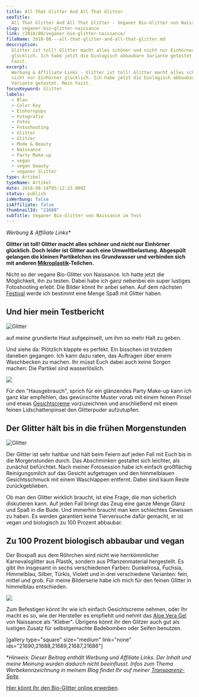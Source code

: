 ```yaml
---
title: All That Glitter And All That Glitter
seoTitle:
  All That Glitter And All That Glitter - Veganer Bio-Glitter von Naissance
slug: veganer-bio-glitter-naissance
link: /2018/08/veganer-bio-glitter-naissance/
fileName: 2018-08---all-that-glitter-and-all-that-glitter.md
description:
  Glitter ist toll! Glitter macht alles schöner und nicht nur Einhörner
  glücklich. Ich habe jetzt die biologisch abbaubare Variante getestet. Mein
  Fazit.
excerpt:
  Werbung & Affiliate Links - Glitter ist toll! Glitter macht alles schöner und
  nicht nur Einhörner glücklich. Ich habe jetzt die biologisch abbaubare
  Variante getestet. Mein Fazit.
focusKeyword: Glitter
labels:
  - Blau
  - Color Key
  - Einhornpups
  - Fotografie
  - Fotos
  - Fotoshooting
  - Glitter
  - Glitzer
  - Mode & Beauty
  - Naissance
  - Party Make-up
  - vegan
  - vegan beauty
  - veganer Glitter
type: Artikel
typeName: Artikel
date: 2018-08-14T05:12:23.000Z
status: publish
isWerbung: false
isAffiliate: false
thumbnailId: "21688"
subTitle: Veganer Bio-Glitter von Naissance im Test
---
```


<em>Werbung &amp; Affiliate Links\*</em>

<strong>Glitter ist toll! Glitter macht alles schöner und nicht nur Einhörner
glücklich. Doch leider ist Glitter auch eine Umweltbelastung. Abgespült gelangen
die kleinen Partikelchen ins Grundwasser und verbinden sich mit anderen
<a href="http://cardamonchai.com/2018/05/mikroplastik-in-der-kosmetik/">Mikroplastik</a>-Teilchen.</strong>

Nicht so der vegane Bio-Glitter von Naissance. Ich hatte jetzt die Möglichkeit,
ihn zu testen. Dabei habe ich ganz nebenbei ein super lustiges Fotoshooting
erlebt. Die Bilder könnt Ihr anbei sehen. Auf dem nächsten
<a href="https://cardamonchai.com/category/musik/festivals/">Festival</a> werde
ich bestimmt eine Menge Spaß mit Glitter haben.

## Und hier mein Testbericht

![Glitter](http://cardamonchai.com/wp-content/uploads/2018/08/2018-08-12-Naissance-Glitter-60-400x300.jpg)

auf meine grundierte Haut aufgepinselt, um ihm so mehr Halt zu geben.

Und siehe da: Plötzlich klappte es perfekt. Ein bisschen ist trotzdem daneben
gegangen. Ich kann dazu raten, das Auftragen über einem Waschbecken zu machen.
Ihr müsst Euch dabei auch keine Sorgen machen: Die Partikel sind wasserlöslich.

![](https://www.adcell.de/promotion/view/promoId/170417/slotId/80259)

Für den "Hausgebrauch", sprich für ein glänzendes Party Make-up kann ich ganz
klar empfehlen, das gewünschte Muster vorab mit einem feinen Pinsel und etwas
<a href="https://www.adcell.de/promotion/click/promoId/170417/slotId/80259?param0=https%3A%2F%2Fwww.naturmaedchen.com%2Fde%2Fnaturprodukte%2Fnaturmaedchen-gesichtscreme-50ml-vegane-naturkosmetik" target="_blank" rel="noopener">Gesichtscreme</a>
vorzuzeichnen und anschließend mit einem feinen Lidschattenpinsel den
Glitterpuder aufzutupfen.

## Der Glitter hält bis in die frühen Morgenstunden

![Glitter](http://cardamonchai.com/wp-content/uploads/2018/08/2018-08-12-Naissance-Glitter-7-400x300.jpg)

Der Glitter ist sehr haltbar und hält beim Feiern auf jeden Fall mit Euch bis in
die Morgenstunden durch. Das Abschminken gestaltet sich leichter, als zunächst
befürchtet. Nach meiner Fotosession habe ich einfach großflächig Reinigungsmilch
auf das Gesicht aufgetragen und den himmelblauen Gesichtsschmuck mit einem
Waschlappen entfernt. Dabei sind kaum Reste zurückgeblieben.

Ob man den Glitter wirklich braucht, ist eine Frage, die man sicherlich
diskutieren kann. Auf jeden Fall bringt das Zeug eine ganze Menge Glanz und Spaß
in die Bude. Und immerhin braucht man kein schlechtes Gewissen zu haben. Es
werden garantiert keine Tierversuche dafür gemacht, er ist vegan und biologisch
zu 100 Prozent abbaubar.

## Zu 100 Prozent biologisch abbaubar und vegan

Der Biospaß aus dem Röhrchen wird nicht wie herrkömmlicher Karnevalsglitter aus
Plastik, sondern aus Pflanzenmaterial hergestellt. Es gibt ihn insgesamt in
sechs verschiedenen Farben: Dunkelrosa, Fuchsia, Himmelblau, Silber, Türkis,
Violett und in drei verschiedene Varianten: fein, mittel und grob. Für meine
Bilderserie habe ich mich für den feinen Glitter in himmelblau entschieden.

![](//ir-de.amazon-adsystem.com/e/ir?t=cardamonchai-21&l=am2&o=3&a=B00E4OLCEG)

Zum Befestigen könnt Ihr wie ich einfach Gesichtscreme nehmen, oder Ihr macht es
so, wie der Hersteller es empfiehlt und nehmt das
<a href="https://www.amazon.de/gp/product/B00E4OLCEG/ref=as_li_tl?ie=UTF8&amp;camp=1638&amp;creative=6742&amp;creativeASIN=B00E4OLCEG&amp;linkCode=as2&amp;tag=cardamonchai-21&amp;linkId=6e86a39707db85a1e890e313c35cccee" target="_blank" rel="noopener">Aloe
Vera Gel</a> von Naissance als "Kleber". Übrigens könnt ihr den Glitzer auch gut
als lustigen Zusatz für selbstgemachte Badebomben oder Seifen benutzen.

[gallery type="square" size="medium" link="none"
ids="21690,21688,21689,21687,21686"]

\*<em>Hinweis: Dieser Beitrag enthält Werbung und Affiliate Links. Der Inhalt
und meine Meinung wurden dadurch nicht beeinflusst. Infos zum Thema
Werbekennzeichnung in meinem Blog findet Ihr auf meiner
<a href="https://cardamonchai.com/werbung/">Transparenz-Seite</a>.</em>

<a href="https://www.enaissance.de/index.php?route=product/search&amp;search=Glitzer&amp;sub_category=true&amp;description=true" target="_blank" rel="noopener">Hier
könnt Ihr den Bio-Glitter online erwerben</a>.
